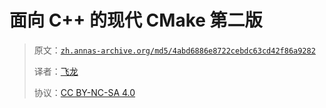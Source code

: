 # 面向 C++ 的现代 CMake 第二版

> 原文：[`zh.annas-archive.org/md5/4abd6886e8722cebdc63cd42f86a9282`](https://zh.annas-archive.org/md5/4abd6886e8722cebdc63cd42f86a9282)
> 
> 译者：[飞龙](https://github.com/wizardforcel)
> 
> 协议：[CC BY-NC-SA 4.0](http://creativecommons.org/licenses/by-nc-sa/4.0/)